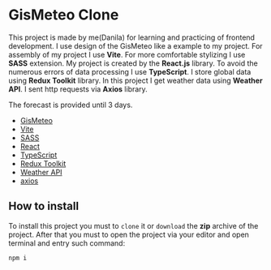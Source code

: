 # GisMeteo Clone

This project is made by me(Danila) for learning and practicing of frontend development.
I use design of the GisMeteo like a example to my project.
For assembly of my project I use **Vite**.
For more comfortable stylizing I use **SASS** extension.
My project is created by the **React.js** library.
To avoid the numerous errors of data processing I use **TypeScript**.
I store global data using **Redux Toolkit** library.
In this project I get weather data using **Weather API**.
I sent http requests via **Axios** library.



The forecast is provided until 3 days.

- [GisMeteo](https://github.com/vitejs/vite-plugin-react-swc)
- [Vite](https://vite.dev)
- [SASS](https://sass-lang.com)
- [React](https://react.dev/)
- [TypeScript](https://www.typescriptlang.org/)
- [Redux Toolkit](https://redux-toolkit.js.org/)
- [Weather API](https://www.weatherapi.com)
- [axios](https://axios-http.com/ru/docs/intro)


## How to install

To install this project you must to `clone` it or `download` the **zip** archive of the project.
After that you must to open the project via your editor and open terminal and entry such command:

```bash
npm i
```